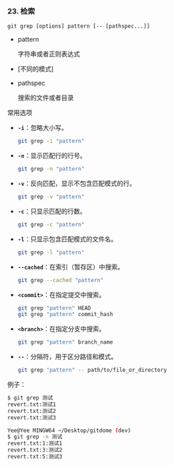 ### 23. 检索

`git grep [options] pattern [-- [pathspec...]]`

- pattern 

  字符串或者正则表达式

- [不同的模式]

- pathspec

  搜索的文件或者目录


常用选项

- **`-i`**：忽略大小写。

  ```sh
  git grep -i "pattern"
  ```
  
- **`-n`**：显示匹配行的行号。

  ```sh
  git grep -n "pattern"
  ```
  
- **`-v`**：反向匹配，显示不包含匹配模式的行。

  ```sh
  git grep -v "pattern"
  ```
  
- **`-c`**：只显示匹配的行数。

  ```sh
  git grep -c "pattern"
  ```
  
- **`-l`**：只显示包含匹配模式的文件名。

  ```sh
  git grep -l "pattern"
  ```
  
- **`--cached`**：在索引（暂存区）中搜索。

  ```sh
  git grep --cached "pattern"
  ```
  
- **`<commit>`**：在指定提交中搜索。

  ```sh
  git grep "pattern" HEAD
  git grep "pattern" commit_hash
  ```

- **`<branch>`**：在指定分支中搜索。

  ```sh
  git grep "pattern" branch_name
  ```
  
- **`--`**：分隔符，用于区分路径和模式。

  ```sh
  git grep "pattern" -- path/to/file_or_directory
  ```



例子：

```sh
$ git grep 测试
revert.txt:测试1
revert.txt:测试2
revert.txt:测试3

Yee@Yee MINGW64 ~/Desktop/gitdome (dev)
$ git grep -n 测试
revert.txt:1:测试1
revert.txt:3:测试2
revert.txt:5:测试3

```